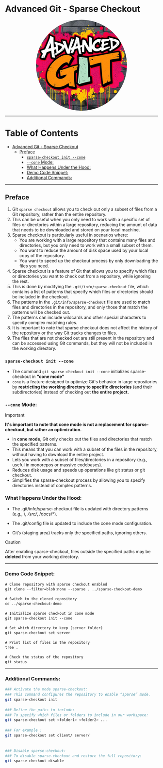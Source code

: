 # Advanced Git - Sparse Checkout

<div align="center">

<img src="/_utils/images/advanced_git.jpg" alt="Advanced Git" width="300px" height="auto" style="border-radius: 50%"/>

</div>


---
<!-- omit in toc -->
# Table of Contents
- [Advanced Git - Sparse Checkout](#advanced-git---sparse-checkout)
  - [Preface](#preface)
    - [`sparse-checkout init --cone`](#sparse-checkout-init---cone)
    - [`--cone` Mode:](#--cone-mode)
    - [What Happens Under the Hood:](#what-happens-under-the-hood)
    - [Demo Code Snippet:](#demo-code-snippet)
    - [Additional Commands:](#additional-commands)

---

## Preface

1. Git `sparse checkout` allows you to check out only a subset of files from a Git repository, rather than the entire repository.
2. This can be useful when you only need to work with a specific set of files or directories within a large repository, reducing the amount of data that needs to be downloaded and stored on your local machine.
3. Sparse checkout is particularly useful in scenarios where:
   - You are working with a large repository that contains many files and directories, but you only need to work with a small subset of them.
   - You want to reduce the amount of disk space used by your local copy of the repository.
   - You want to speed up the checkout process by only downloading the files you need.
4. Sparse checkout is a feature of Git that allows you to specify which files or directories you want to check out from a repository, while ignoring the rest.
5. This is done by modifying the `.git/info/sparse-checkout` file, which contains a list of patterns that specify which files or directories should be included in the checkout.
6. The patterns in the `.git/info/sparse-checkout` file are used to match files and directories in the repository, and only those that match the patterns will be checked out.
7. The patterns can include wildcards and other special characters to specify complex matching rules.
8. It is important to note that sparse checkout does not affect the history of the repository or the way Git tracks changes to files.
9. The files that are not checked out are still present in the repository and can be accessed using Git commands, but they will not be included in the working directory.

### `sparse-checkout init --cone`

- The command `git sparse-checkout init --cone` initializes sparse-checkout in **"cone mode"**
- `cone` is a feature designed to optimize Git's behavior in large repositories by **restricting the working directory to specific directories** (and their subdirectories) instead of checking out **the entire project.** 
  
### `--cone` Mode:

> [!IMPORTANT]  
> **It's important to note that cone mode is not a replacement for sparse-checkout, but rather an optimization.** 
- In **cone mode**, Git only checks out the files and directories that match the specified patterns. 
- This means that you can work with a subset of the files in the repository, without having to download the entire project.
- Lets you work with a subset of files/directories in a repository (e.g., useful in monorepos or massive codebases).
- Reduces disk usage and speeds up operations like git status or git checkout.
- Simplifies the sparse-checkout process by allowing you to specify directories instead of complex patterns.

### What Happens Under the Hood:

- The .git/info/sparse-checkout file is updated with directory patterns (e.g., /*, /src/*, /docs/*).

- The .git/config file is updated to include the cone mode configuration.
- Git’s (staging area) tracks only the specified paths, ignoring others.

> [!CAUTION]
> After enabling sparse-checkout, files outside the specified paths may be **deleted** from your working directory.


----

### Demo Code Snippet:

```shell
# Clone repository with sparse checkout enabled
git clone --filter=blob:none --sparse . ../sparse-checkout-demo

# Switch to the cloned repository
cd ../sparse-checkout-demo

# Initialize sparse checkout in cone mode
git sparse-checkout init --cone

# Set which directory to keep (server folder)
git sparse-checkout set server

# Print list of files in the repository
tree .

# Check the status of the repository
git status
```
---

### Additional Commands:

```sh
### Activate the mode sparse-checkout:
### This command configures the repository to enable “sparse” mode.
git sparse-checkout init

### Define the paths to include:
### To specify which files or folders to include in our workspace:
git sparse-checkout set <folder1> <folder2> ...

### For example :
git sparse-checkout set client/ server/


### Disable sparse-checkout:
### To disable sparse-checkout and restore the full repository:
git sparse-checkout disable
```
